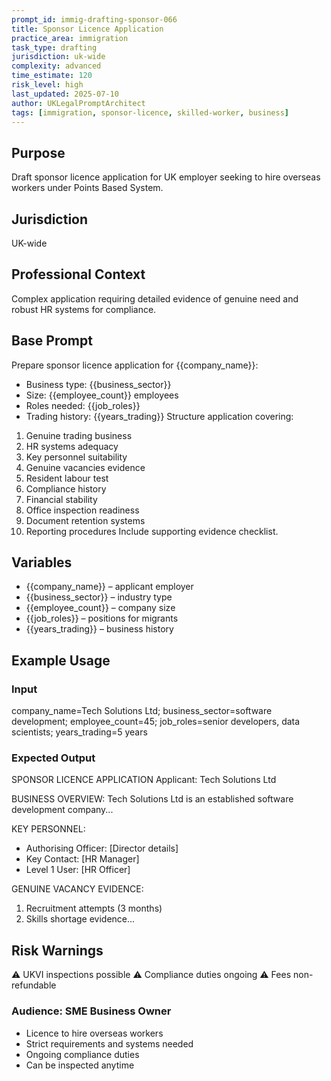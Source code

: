 ```yaml
---
prompt_id: immig-drafting-sponsor-066
title: Sponsor Licence Application
practice_area: immigration
task_type: drafting
jurisdiction: uk-wide
complexity: advanced
time_estimate: 120
risk_level: high
last_updated: 2025-07-10
author: UKLegalPromptArchitect
tags: [immigration, sponsor-licence, skilled-worker, business]
---
```


## Purpose
Draft sponsor licence application for UK employer seeking to hire overseas workers under Points Based System.

## Jurisdiction
UK-wide

## Professional Context
Complex application requiring detailed evidence of genuine need and robust HR systems for compliance.

## Base Prompt
Prepare sponsor licence application for \{\{company_name\}\}:
- Business type: \{\{business_sector\}\}
- Size: \{\{employee_count\}\} employees
- Roles needed: \{\{job_roles\}\}
- Trading history: \{\{years_trading\}\}
Structure application covering:
1. Genuine trading business
2. HR systems adequacy
3. Key personnel suitability
4. Genuine vacancies evidence
5. Resident labour test
6. Compliance history
7. Financial stability
8. Office inspection readiness
9. Document retention systems
10. Reporting procedures
Include supporting evidence checklist.

## Variables
- \{\{company_name\}\} – applicant employer
- \{\{business_sector\}\} – industry type
- \{\{employee_count\}\} – company size
- \{\{job_roles\}\} – positions for migrants
- \{\{years_trading\}\} – business history

## Example Usage
### Input
company_name=Tech Solutions Ltd; business_sector=software development; employee_count=45; job_roles=senior developers, data scientists; years_trading=5 years

### Expected Output
SPONSOR LICENCE APPLICATION
Applicant: Tech Solutions Ltd

BUSINESS OVERVIEW:
Tech Solutions Ltd is an established software development company...

KEY PERSONNEL:
- Authorising Officer: [Director details]
- Key Contact: [HR Manager]
- Level 1 User: [HR Officer]

GENUINE VACANCY EVIDENCE:
1. Recruitment attempts (3 months)
2. Skills shortage evidence...

## Risk Warnings
⚠️ UKVI inspections possible
⚠️ Compliance duties ongoing
⚠️ Fees non-refundable

### Audience: SME Business Owner
- Licence to hire overseas workers
- Strict requirements and systems needed
- Ongoing compliance duties
- Can be inspected anytime
